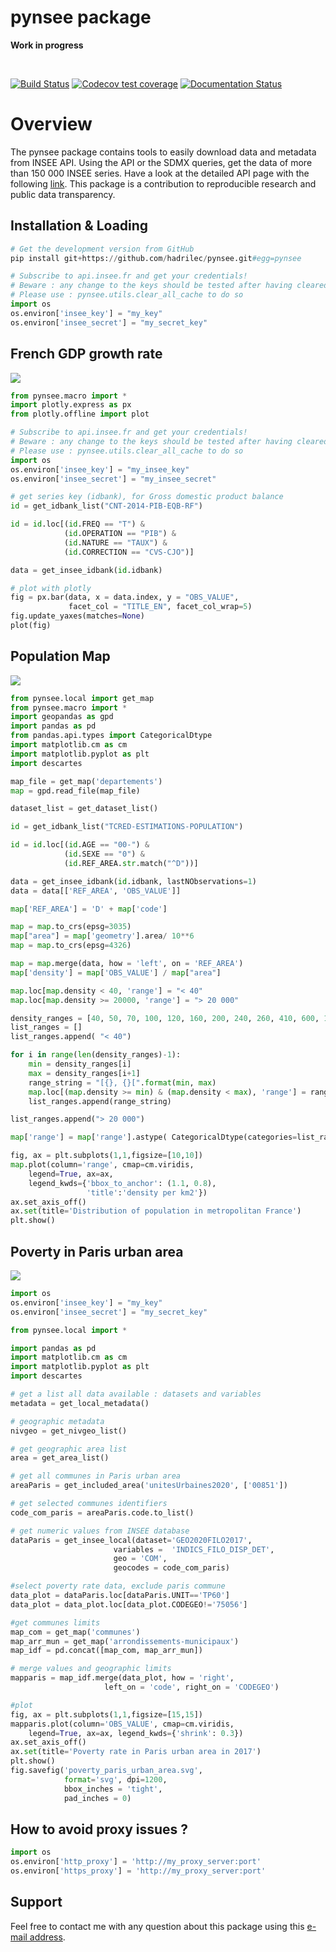 pynsee package
=======

**Work in progress**

<br> 

 [![Build Status](https://github.com/hadrilec/pynsee/actions/workflows/pynsee-test.yml/badge.svg)](https://github.com/hadrilec/pynsee/actions) 
[![Codecov test coverage](https://codecov.io/gh/hadrilec/pynsee/branch/master/graph/badge.svg)](https://codecov.io/gh/hadrilec/pynsee?branch=master) 
 [![Documentation Status](https://readthedocs.org/projects/pynsee/badge/?version=latest)](https://pynsee.readthedocs.io/en/latest/?badge=latest)
<br> 

# Overview

The pynsee package contains tools to easily download data and metadata from INSEE API.
Using the API or the SDMX queries, get the data of more than 150 000 INSEE series.
Have a look at the detailed API page with the following [link](https://api.insee.fr/catalogue/).
This package is a contribution to reproducible research and public data transparency.

## Installation & Loading

```python
# Get the development version from GitHub
pip install git+https://github.com/hadrilec/pynsee.git#egg=pynsee

# Subscribe to api.insee.fr and get your credentials!
# Beware : any change to the keys should be tested after having cleared the cache
# Please use : pynsee.utils.clear_all_cache to do so
import os
os.environ['insee_key'] = "my_key"
os.environ['insee_secret'] = "my_secret_key"
```
## French GDP growth rate

![](examples/pictures/example_gdp_picture.png)

```python
from pynsee.macro import * 
import plotly.express as px
from plotly.offline import plot

# Subscribe to api.insee.fr and get your credentials!
# Beware : any change to the keys should be tested after having cleared the cache
# Please use : pynsee.utils.clear_all_cache to do so
import os
os.environ['insee_key'] = "my_insee_key"
os.environ['insee_secret'] = "my_insee_secret"

# get series key (idbank), for Gross domestic product balance
id = get_idbank_list("CNT-2014-PIB-EQB-RF")

id = id.loc[(id.FREQ == "T") &
            (id.OPERATION == "PIB") &
            (id.NATURE == "TAUX") &
            (id.CORRECTION == "CVS-CJO")]

data = get_insee_idbank(id.idbank)

# plot with plotly
fig = px.bar(data, x = data.index, y = "OBS_VALUE",
             facet_col = "TITLE_EN", facet_col_wrap=5)
fig.update_yaxes(matches=None)
plot(fig)
```
## Population Map

![](examples/pictures/example_pop_map.png)

```python
from pynsee.local import get_map
from pynsee.macro import *
import geopandas as gpd
import pandas as pd
from pandas.api.types import CategoricalDtype
import matplotlib.cm as cm
import matplotlib.pyplot as plt
import descartes

map_file = get_map('departements')
map = gpd.read_file(map_file)

dataset_list = get_dataset_list()

id = get_idbank_list("TCRED-ESTIMATIONS-POPULATION") 

id = id.loc[(id.AGE == "00-") &
            (id.SEXE == "0") &
            (id.REF_AREA.str.match("^D"))]

data = get_insee_idbank(id.idbank, lastNObservations=1)
data = data[['REF_AREA', 'OBS_VALUE']]

map['REF_AREA'] = 'D' + map['code']

map = map.to_crs(epsg=3035)
map["area"] = map['geometry'].area/ 10**6
map = map.to_crs(epsg=4326)

map = map.merge(data, how = 'left', on = 'REF_AREA')
map['density'] = map['OBS_VALUE'] / map["area"]

map.loc[map.density < 40, 'range'] = "< 40"
map.loc[map.density >= 20000, 'range'] = "> 20 000"

density_ranges = [40, 50, 70, 100, 120, 160, 200, 240, 260, 410, 600, 1000, 5000, 20000]
list_ranges = []
list_ranges.append( "< 40")

for i in range(len(density_ranges)-1):
    min = density_ranges[i]
    max = density_ranges[i+1]
    range_string = "[{}, {}[".format(min, max)
    map.loc[(map.density >= min) & (map.density < max), 'range'] = range_string
    list_ranges.append(range_string)

list_ranges.append("> 20 000")

map['range'] = map['range'].astype( CategoricalDtype(categories=list_ranges, ordered=True))

fig, ax = plt.subplots(1,1,figsize=[10,10])
map.plot(column='range', cmap=cm.viridis, 
    legend=True, ax=ax,
    legend_kwds={'bbox_to_anchor': (1.1, 0.8),
                 'title':'density per km2'})
ax.set_axis_off()
ax.set(title='Distribution of population in metropolitan France')
plt.show()
```
## Poverty in Paris urban area

<!-- ![](examples/pictures/example_poverty_paris_uu.png) -->
![](examples/pictures/poverty_paris_urban_area.svg)
```python
import os 
os.environ['insee_key'] = "my_key"
os.environ['insee_secret'] = "my_secret_key"

from pynsee.local import *

import pandas as pd
import matplotlib.cm as cm
import matplotlib.pyplot as plt
import descartes

# get a list all data available : datasets and variables
metadata = get_local_metadata()

# geographic metadata
nivgeo = get_nivgeo_list()

# get geographic area list
area = get_area_list()

# get all communes in Paris urban area
areaParis = get_included_area('unitesUrbaines2020', ['00851'])

# get selected communes identifiers
code_com_paris = areaParis.code.to_list()

# get numeric values from INSEE database 
dataParis = get_insee_local(dataset='GEO2020FILO2017',
                       variables =  'INDICS_FILO_DISP_DET',
                       geo = 'COM',
                       geocodes = code_com_paris)

#select poverty rate data, exclude paris commune
data_plot = dataParis.loc[dataParis.UNIT=='TP60']
data_plot = data_plot.loc[data_plot.CODEGEO!='75056']

#get communes limits
map_com = get_map('communes')
map_arr_mun = get_map('arrondissements-municipaux')
map_idf = pd.concat([map_com, map_arr_mun])

# merge values and geographic limits
mapparis = map_idf.merge(data_plot, how = 'right',
                     left_on = 'code', right_on = 'CODEGEO')

#plot
fig, ax = plt.subplots(1,1,figsize=[15,15])
mapparis.plot(column='OBS_VALUE', cmap=cm.viridis, 
    legend=True, ax=ax, legend_kwds={'shrink': 0.3})
ax.set_axis_off()
ax.set(title='Poverty rate in Paris urban area in 2017')
plt.show()
fig.savefig('poverty_paris_urban_area.svg',
            format='svg', dpi=1200,
            bbox_inches = 'tight',
            pad_inches = 0)

```

## How to avoid proxy issues ?

```python
import os 
os.environ['http_proxy'] = 'http://my_proxy_server:port'
os.environ['https_proxy'] = 'http://my_proxy_server:port'
```

## Support
Feel free to contact me with any question about this package using this [e-mail address](mailto:hadrien.leclerc@insee.fr?subject=[pynsee]).
